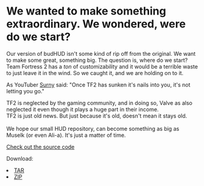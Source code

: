 # We wanted to make something extraordinary. We wondered, were do we start?

Our version of budHUD isn't some kind of rip off from the original. We want to make some great, something big. The question is, where do we start?
Team Fortress 2 has a _ton_ of customizability and it would be a terrible waste to just leave it in the wind. So we caught it, and we are holding on to it.

As YouTuber [Surny](https://www.youtube.com/channel/UCiWQxro1IaCTOJBJA21Icfg) said: "Once TF2 has sunken it's nails into you, it's not letting you go."

TF2 is neglected by the gaming community, and in doing so, Valve as also neglected it even though it plays a huge part in their income.<br/>
TF2 is just old news. But just because it's old, doesn't mean it stays old.<br/>
<br/>
We hope our small HUD repository, can become something as big as Muselk (or even Ali-a). It's just a matter of time.

[Check out the source code](https://github.com/DankZone/budhud)

Download: <li class="downloads"><a href="https://github.com/DankZone/budhud/tarball/master">TAR</a></li> <li class="downloads"><a href="https://github.com/DankZone/budhud/zipball/master">ZIP</a></li>
